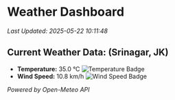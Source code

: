 
# Weather Dashboard

_Last Updated: 2025-05-22 10:11:48_

## Current Weather Data: (Srinagar, JK)
- **Temperature:** 35.0 °C ![Temperature Badge](https://img.shields.io/badge/Temperature-High%20Temp-orange)
- **Wind Speed:** 10.8 km/h ![Wind Speed Badge](https://img.shields.io/badge/Wind%20Speed-Light%20Wind-blue)

*Powered by Open-Meteo API*

